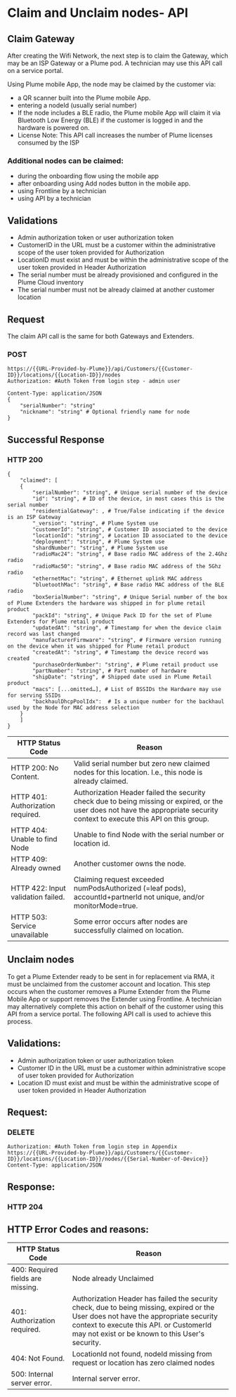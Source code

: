 # Claim and Unclaim nodes- API

## Claim Gateway

After creating the Wifi Network, the next step is to claim the Gateway, which may be an ISP Gateway or a Plume pod. A technician may use this API call on a service portal.

Using Plume mobile App, the node may be claimed by the customer via:

 - a QR scanner built into the Plume mobile App.
 - entering a nodeId (usually serial number)
 - If the node includes a BLE radio, the Plume mobile App will claim it via Bluetooth Low Energy (BLE) if the customer is logged in and the hardware is powered on.
 - License Note: This API call increases the number of Plume licenses consumed by the ISP

### Additional nodes can be claimed:

 - during the onboarding flow using the mobile app
 - after onboarding using Add nodes button in the mobile app.
 - using Frontline by a technician
 - using API by a technician


## Validations

 - Admin authorization token or user authorization token
- CustomerID in the URL must be a customer within the administrative scope of the user token provided for Authorization
- LocationID must exist and must be within the administrative scope of the user token provided in Header Authorization
- The serial number must be already provisioned and configured in the Plume Cloud inventory
- The serial number must not be already claimed at another customer location


## Request

The claim API call is the same for both Gateways and Extenders.

### POST

    https://{{URL-Provided-by-Plume}}/api/Customers/{{Customer-ID}}/locations/{{Location-ID}}/nodes
    Authorization: #Auth Token from login step - admin user
    
    Content-Type: application/JSON
    {
        "serialNumber": "string"
        "nickname": "string" # Optional friendly name for node
    }


## Successful Response

### HTTP 200

    {
        "claimed": [
        {
            "serialNumber": "string", # Unique serial number of the device
            "id": "string", # ID of the device, in most cases this is the serial number
            "residentialGateway": , # True/False indicating if the device is an ISP Gateway
            "_version": "string", # Plume System use
            "customerId": "string", # Customer ID associated to the device
            "locationId": "string", # Location ID associated to the device
            "deployment": "string", # Plume System use
            "shardNumber": "string", # Plume System use
            "radioMac24": "string", # Base radio MAC address of the 2.4Ghz radio
            "radioMac50": "string", # Base radio MAC address of the 5Ghz radio
            "ethernetMac": "string", # Ethernet uplink MAC address
            "bluetoothMac": "string", # Base radio MAC address of the BLE radio
            "boxSerialNumber": "string", # Unique Serial number of the box of Plume Extenders the hardware was shipped in for plume retail product
            "packId": "string", # Unique Pack ID for the set of Plume Extenders for Plume retail product
            "updatedAt": "string", # Timestamp for when the device claim record was last changed
            "manufacturerFirmware": "string", # Firmware version running on the device when it was shipped for Plume retail product
            "createdAt": "string", # Timestamp the device record was created
            "purchaseOrderNumber": "string", # Plume retail product use
            "partNumber": "string", # Part number of hardware
            "shipDate": "string", # Shipped date used in Plume Retail product
            "macs": [...omitted…], # List of BSSIDs the Hardware may use for serving SSIDs
            "backhaulDhcpPoolIdx":  # Is a unique number for the backhaul used by the Node for MAC address selection
        }
        ]
    }

| HTTP Status Code  | Reason     |
|------------------|-------------|
| HTTP 200: No Content.	| Valid serial number but zero new claimed nodes for this location. I.e., this node is already claimed. |
| HTTP 401: Authorization required.	| Authorization Header failed the security check due to being missing or expired, or the user does not have the appropriate security context to execute this API on this group. |
| HTTP 404: Unable to find Node	| Unable to find Node with the serial number or location id. |
| HTTP 409: Already owned	| Another customer owns the node.|
| HTTP 422: Input validation failed.	| Claiming request exceeded numPodsAuthorized (=leaf pods), accountId+partnerId not unique, and/or monitorMode=true.|
| HTTP 503: Service unavailable	| Some error occurs after nodes are successfully claimed on location. |


## Unclaim nodes

To get a Plume Extender ready to be sent in for replacement via RMA, it must be unclaimed from the customer account and location.  This step occurs when the customer removes a Plume Extender from the Plume Mobile App or support removes the Extender using Frontline. A technician may alternatively complete this action on behalf of the customer using this API from a service portal. The following API call is used to achieve this process.

## Validations:
- Admin authorization token or user authorization token
- Customer ID in the URL must be a customer within administrative scope of user token provided for Authorization
- Location ID must exist and must be within the administrative scope of user token provided in Header Authorization

## Request:

### DELETE

    Authorization: #Auth Token from login step in Appendix
    https://{{URL-Provided-by-Plume}}/api/Customers/{{Customer-ID}}/locations/{{Location-ID}}/nodes/{{Serial-Number-of-Device}}
    Content-Type: application/JSON


## Response:

### HTTP  204

## HTTP Error Codes and reasons:

| HTTP Status Code  | Reason     |
|------------------|-------------|
| 400: Required fields are missing.	| Node already Unclaimed |
| 401: Authorization required. | Authorization Header has failed the security check, due to being missing, expired or the User does not have the appropriate security context to execute this API. or CustomerId may not exist or be known to this User's security. |
| 404: Not Found.	| LocationId not found, nodeId missing from request or location has zero claimed nodes
| 500: Internal server error.	| Internal server error.|
 

 